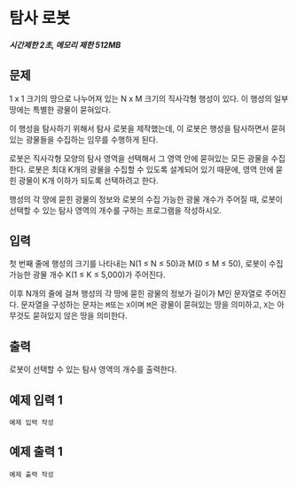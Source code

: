 # 탐사 로봇

##### 시간제한 2초, 메모리 제한 512MB

## 문제

1 x 1 크기의 땅으로 나누어져 있는 N x M 크기의 직사각형 행성이 있다. 이 행성의 일부 땅에는 특별한 광물이 묻혀있다.

이 행성을 탐사하기 위해서 탐사 로봇을 제작했는데, 이 로봇은 행성을 탐사하면서 묻혀있는 광물들을 수집하는 임무를 수행하게 된다.

로봇은 직사각형 모양의 탐사 영역을 선택해서 그 영역 안에 묻혀있는 모든 광물을 수집한다. 로봇은 최대 K개의 광물을 수집할 수 있도록 설계되어 있기 때문에, 영역 안에 묻힌 광물이 K개 이하가 되도록 선택하려고 한다.

행성의 각 땅에 묻힌 광물의 정보와 로봇의 수집 가능한 광물 개수가 주어질 때, 로봇이 선택할 수 있는 탐사 영역의 개수를 구하는 프로그램을 작성하시오.



## 입력

첫 번째 줄에 행성의 크기를 나타내는 N(1 ≤ N ≤ 50)과 M(0 ≤ M ≤ 50), 로봇이 수집 가능한 광물 개수 K(1 ≤ K ≤ 5,000)가 주어진다.

이후 N개의 줄에 걸쳐 행성의 각 땅에 묻힌 광물의 정보가 길이가 M인 문자열로 주어진다. 문자열을 구성하는 문자는 `M`또는 `X`이며 `M`은 광물이 묻혀있는 땅을 의미하고, `X`는 아무것도 묻혀있지 않은 땅을 의미한다.



## 출력

로봇이 선택할 수 있는 탐사 영역의 개수를 출력한다.



## 예제 입력 1

```
예제 입력 작성
```



## 예제 출력 1

```
예제 출력 작성
```


